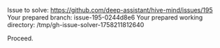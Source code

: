 Issue to solve: https://github.com/deep-assistant/hive-mind/issues/195
Your prepared branch: issue-195-0244d8e6
Your prepared working directory: /tmp/gh-issue-solver-1758211812640

Proceed.